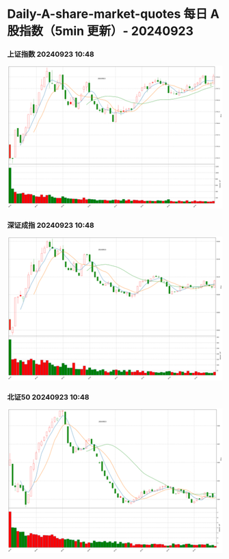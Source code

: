 
# Daily-A-share-market-quotes 每日 A 股指数（5min 更新）- 20240923

### 上证指数 20240923 10:48
![](./fig/2024/9/20240923-sh000001.png)

### 深证成指 20240923 10:48
![](./fig/2024/9/20240923-sz399001.png)

### 北证50 20240923 10:48
![](./fig/2024/9/20240923-bj899050.png)
